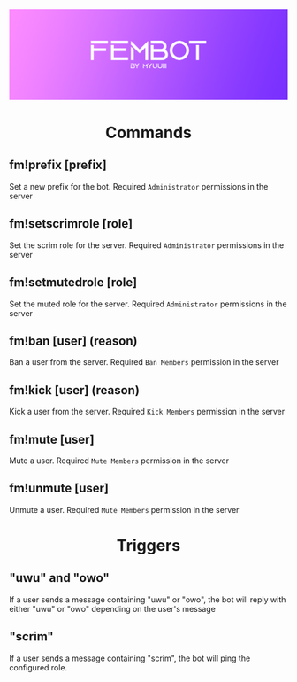 <div align="center">

<img src="doc/ReadMeBanner.png" />

# Commands

</div>

## fm!prefix [prefix]
Set a new prefix for the bot. Required `Administrator` permissions in the server

## fm!setscrimrole [role]
Set the scrim role for the server. Required `Administrator` permissions in the server

## fm!setmutedrole [role]
Set the muted role for the server. Required `Administrator` permissions in the server

## fm!ban [user] (reason)
Ban a user from the server. Required `Ban Members` permission in the server

## fm!kick [user] (reason)
Kick a user from the server. Required `Kick Members` permission in the server

## fm!mute [user]
Mute a user. Required `Mute Members` permission in the server

## fm!unmute [user]
Unmute a user. Required `Mute Members` permission in the server


<div align="center">

# Triggers

</div>

## "uwu" and "owo"
If a user sends a message containing "uwu" or "owo", the bot will reply with either "uwu" or "owo" depending on the user's message

## "scrim"
If a user sends a message containing "scrim", the bot will ping the configured role.